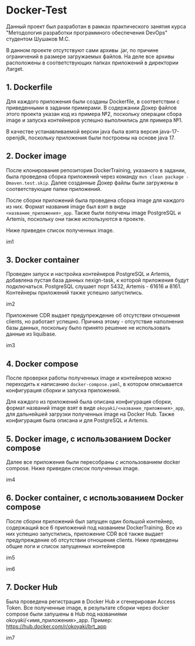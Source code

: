 # Docker-Test
Данный проект был разработан в рамках практического занятия курса "Методология разработки программного обеспечения DevOps" студентом Шушаков М.С.

В данном проекте отсутствуют сами архивы .jar, по причине ограничений в размере загружаемых файлов. На деле все архивы расположены в соответствующих папках приложений в директории /target.
## 1. Dockerfile
Для каждого приложения были созданы Dockerfile, в соответствии с приведенными в задании примерами. В содержании Докер файлов этого проекта указан код из примера №2, поскольку операции сбора image и запуска контейнеров успешно выполнились для примера №1.

В качестве устанавливаемой версии java была взята версия java-17-openjdk, поскольку приложения были построены на основе java 17.
## 2. Docker image
После клонирования репозитория DockerTraining, указаного в задании, была проведена сборка приложений через команду `mvn clean package -Dmaven.test.skip`. Далее созданные Докер файлы были загружены в соответствующие папки приложений.

После сборки приложений была проведена сборка image для каждого из них. Формат названия image был взят в виде `<название_приложения>_app`. Также были получены image PostgreSQL и Artemis, поскольку они также используются в проекте.

Ниже приведен список полученных image. 

im1

## 3. Docker container
Проведен запуск и настройка контейнеров PostgreSQL и Artemis, добавлена пустая база данных nexign-task, к которой приложения будут подключаться. PostgreSQL слушает порт 5432, Artemis - 61616 и 8161. Контейнеры приложений также успешно запустились. 

im2

Приложение CDR выдает предупреждение об отсутствии отношения clients, но работает успешно. Причина этому - отсутствие наполнения базы данных, поскольку было принято решение не использовать данные из liquibase.

im3

## 4. Docker compose
После проверки работы полученных image и контейнеров можно переходить к написанию `docker-compose.yaml`, в котором описывается конфигурация сборки и запуска приложений. 

Для каждого из приложений была описана конфигурация сборки, формат названий image взят в виде `okoyaki/<название_приложения>_app`, для дальнейшей загрузки полученных image на Docker Hub. Также конфигурация была описана и для PostgreSQL и Artemis.

## 5. Docker image, с использованием Docker compose
Далее все приложения были пересобраны с использованием docker compose. Ниже приведен список полученных image.

im4

## 6. Docker container, с использованием Docker compose
После сборки приложений был запущен один большой контейнер, содержащий все 6 приложений под названием DockerTraining. Все из них успешно запустились, приложение CDR всё также выдает предупреждение об отсутствии отношения clients. Ниже приведены общие логи и список запущенных контейнеров

im5

im6

## 7. Docker Hub
Была проведена регистрация в Docker Hub и сгенерирован Access Token. Все полученные image, в результате сборки через docker compose были запушены в Hub под названиями okoyaki/<имя_приложения>_app. Пример: https://hub.docker.com/r/okoyaki/brt_app

im7

